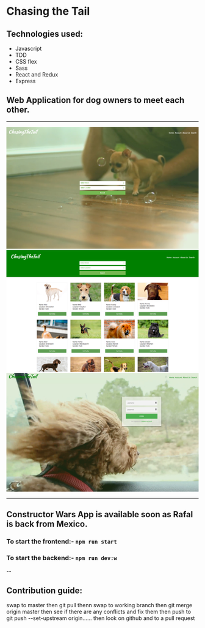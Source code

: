 # Chasing the Tail

## Technologies used:

- Javascript
- TDD
- CSS flex
- Sass
- React and Redux
- Express

## Web Application for dog owners to meet each other.
---

<img  width ="600px" src="./static/img/screenshots/Screenshot1.png" alt="screenshot1"/>
<img  width ="600px" src="./static/img/screenshots/Screenshot2.png" alt="screenshot2"/>
<img  width ="600px" src="./static/img/screenshots/Screenshot3.png" alt="screenshot3"/>

---

## Constructor Wars App is available soon as Rafal is back from Mexico.

### To start the frontend:- `npm run start`

### To start the backend:- `npm run dev:w`

--

## Contribution guide:

swap to master
then git pull
thenn swap to working branch
then git merge origin master
then see if there are any conflicts and fix them
then push to git push --set-upstream origin......
then look on github and to a pull request
